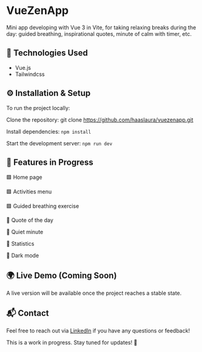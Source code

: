 # VueZenApp

Mini app developing with Vue 3 in Vite, for taking relaxing breaks during the day: guided breathing, inspirational quotes, minute of calm with timer, etc.

## 🚀 Technologies Used
- Vue.js
- Tailwindcss

## ⚙️ Installation & Setup
To run the project locally:

Clone the repository:
git clone https://github.com/haaslaura/vuezenapp.git

Install dependencies: `npm install`

Start the development server: `npm run dev`

## 🔨 Features in Progress
🟩 Home page

🟩 Activities menu

🟩 Guided breathing exercise

🔲 Quote of the day

🔲 Quiet minute

🔲 Statistics

🔲 Dark mode

## 🌍 Live Demo (Coming Soon)
A live version will be available once the project reaches a stable state.

## 📬 Contact
Feel free to reach out via [LinkedIn](https://www.linkedin.com/in/laurahaas-developpement/) if you have any questions or feedback!

This is a work in progress. Stay tuned for updates! 🚀